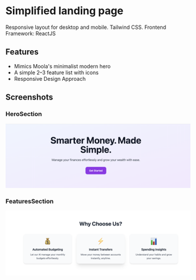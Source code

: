 # Simplified landing page

Responsive layout for desktop and mobile. Tailwind CSS. Frontend Framework: ReactJS 

## Features

- Mimics Moola's minimalist modern hero
- A simple 2–3 feature list with icons
- Responsive Design Approach

## Screenshots

### HeroSection 

![Laptop](screenshots/s1.png)

### FeaturesSection 

![Tab](screenshots/s2.png)

